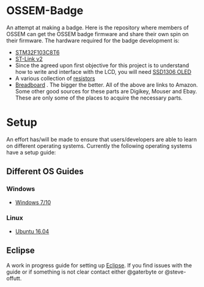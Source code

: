 # OSSEM-Badge
An attempt at making a badge. Here is the repository where members of OSSEM can
get the OSSEM badge firmware and share their own spin on their firmware. The
hardware required for the badge development is:
- [STM32F103C8T6](https://www.amazon.com/gp/product/B01DLIJOAO/ref=oh_aui_search_detailpage?ie=UTF8&psc=1)
- [ST-Link
  v2](https://www.amazon.com/Qunqi-ST-LINK-STLINK-debugger-programmer/dp/B016ZPNEYC/ref=sr\_1\_1?s=industrial&ie=UTF8&qid=1484330473&sr=1-1&keywords=st-link+v2)
- Since the agreed upon first objective for this project is to understand how to
  write and interface with the LCD, you will need [SSD1306
  OLED](https://www.amazon.com/Diymall-Serial-128x64-Display-Arduino/dp/B00O2LKEW2/ref=sr_1_1?s=industrial&ie=UTF8&qid=1484331448&sr=1-1&keywords=ssd1306+oled)
- A various collection of
  [resistors](https://www.amazon.com/E-Projects-EPC-103-Value-Resistor-Kit/dp/B00E9YQQSS/ref=sr_1_3?s=industrial&ie=UTF8&qid=1484331498&sr=1-3&keywords=resistors)
- [Breadboard](https://www.amazon.com/eBoot-Experiment-Solderless-Breadboard-400-Points/dp/B01MG5IPUX/ref=sr_1_1?s=industrial&ie=UTF8&qid=1484331573&sr=1-1-spons&keywords=breadboard&psc=1)
. The bigger the better.
All of the above are links to Amazon. Some other good sources for these parts
are Digikey, Mouser and Ebay. These are only some of the places to acquire the
necessary parts.

# Setup
An effort has/will be made to ensure that users/developers are able to
learn on different operating systems. Currently the following operating systems
have a setup guide:
## Different OS Guides
### Windows
- [Windows 7/10](docs/windows-badge-setup-how-to.md)

### Linux
- [Ubuntu 16.04](docs/ubuntu-badge-setup-how-to.md)

## Eclipse
A work in progress guide for setting up [Eclipse](docs/eclipse_setup.md). If you
find issues with the guide or if something is not clear contact either @gaterbyte
or @steve-offutt.
